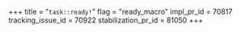 +++
title = "`task::ready!`"
flag = "ready_macro"
impl_pr_id = 70817
tracking_issue_id = 70922
stabilization_pr_id = 81050
+++
